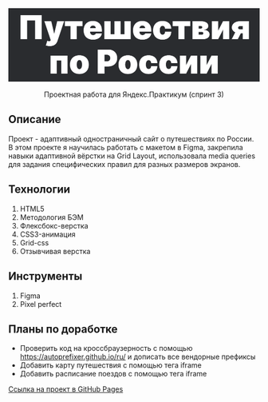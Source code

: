 <div style="display:block;text-align:center">
  <img src="./screenshots/russian-trevel.png" alt="Проект: Путешествие по России" width=600 />
  <p>Проектная работа для Яндекс.Практикум (спринт 3)<p>
</div>

## Описание
Проект - адаптивный одностраничный сайт о путешествиях по России.<br>В этом проекте я научилась работать с макетом в Figma, закрепила навыки адаптивной вёрстки на Grid Layout, использовала media queries для задания специфических правил для разных размеров экранов.

## Технологии
1. HTML5
2. Методология БЭМ
3. Флексбокс-верстка
4. CSS3-анимация
5. Grid-css
6. Отзывчивая верстка

## Инструменты
1. Figma
2. Pixel perfect

## Планы по доработке
* Проверить код на кроссбраузерность c помощью https://autoprefixer.github.io/ru/ и дописать все вендорные префиксы
* Добавить карту путешествия с помощью тега iframe
* Добавить расписание поездов с помощью тега iframe

[Ссылка на проект в GitHub Pages](https://ivkrylova.github.io/russian-travel/)
